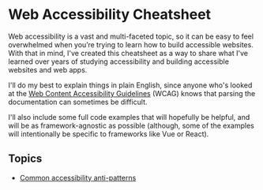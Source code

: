 # Web Accessibility Cheatsheet

Web accessibility is a vast and multi-faceted topic, so it can be easy to feel overwhelmed when you’re trying to learn how to build accessible websites. With that in mind, I've created this cheatsheet as a way to share what I've learned over years of studying accessibility and building accessible websites and web apps.

I'll do my best to explain things in plain English, since anyone who's looked at the [Web Content Accessibility Guidelines](https://www.w3.org/TR/WCAG21/) (WCAG) knows that parsing the documentation can sometimes be difficult.

I'll also include some full code examples that will hopefully be helpful, and will be as framework-agnostic as possible (although, some of the examples will intentionally be specific to frameworks like Vue or React).

## Topics

- [Common accessibility anti-patterns](/anti-patterns.md)
